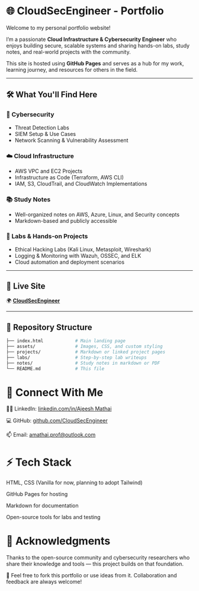 # 🌐 CloudSecEngineer - Portfolio

Welcome to my personal portfolio website! 

I’m a passionate **Cloud Infrastructure & Cybersecurity Engineer** who enjoys building secure, scalable systems and sharing hands-on labs, study notes, and real-world projects with the community.

This site is hosted using **GitHub Pages** and serves as a hub for my work, learning journey, and resources for others in the field.

---

## 🛠️ What You'll Find Here

### 🔐 Cybersecurity
- Threat Detection Labs
- SIEM Setup & Use Cases
- Network Scanning & Vulnerability Assessment

### ☁️ Cloud Infrastructure
- AWS VPC and EC2 Projects
- Infrastructure as Code (Terraform, AWS CLI)
- IAM, S3, CloudTrail, and CloudWatch Implementations

### 📚 Study Notes
- Well-organized notes on AWS, Azure, Linux, and Security concepts
- Markdown-based and publicly accessible

### 🧪 Labs & Hands-on Projects
- Ethical Hacking Labs (Kali Linux, Metasploit, Wireshark)
- Logging & Monitoring with Wazuh, OSSEC, and ELK
- Cloud automation and deployment scenarios

---

## 📌 Live Site

🌍 **[CloudSecEngineer](https://amathew0.github.io/CyberSec)**

---

## 📂 Repository Structure

```bash
├── index.html            # Main landing page
├── assets/               # Images, CSS, and custom styling
├── projects/             # Markdown or linked project pages
├── labs/                 # Step-by-step lab writeups
├── notes/                # Study notes in markdown or PDF
└── README.md             # This file

```
# 🔗 Connect With Me

🧑‍💼 LinkedIn: [linkedin.com/in/Ajeesh Mathai](http://www.linkedin.com/in/ajeesh3-mathai)

💻 GitHub: [github.com/CloudSecEngineer](https://amathew0.github.io/CyberSec)

📫 Email: amathai.prof@outlook.com

# ⚡ Tech Stack

HTML, CSS (Vanilla for now, planning to adopt Tailwind)

GitHub Pages for hosting

Markdown for documentation

Open-source tools for labs and testing

# 🙏 Acknowledgments

Thanks to the open-source community and cybersecurity researchers who share their knowledge and tools — this project builds on that foundation.

🚀 Feel free to fork this portfolio or use ideas from it. Collaboration and feedback are always welcome!
